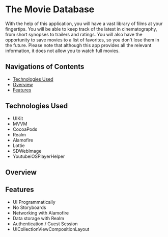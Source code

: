 # The Movie Database

With the help of this application, you will have a vast library of films at your fingertips. You will be able to keep track of the latest in cinematography, from short synopses to trailers and ratings. You will also have the opportunity to save movies to a list of favorites, so you don't lose them in the future. Please note that although this app provides all the relevant information, it does not allow you to watch full movies.

## Navigations of Contents
* [Technologies Used](#technologies-used)
* [Overview](#overview)
* [Features](#features)

## Technologies Used

- UIKit
- MVVM
- CocoaPods
- Realm
- Alamofire
- Lottie
- SDWebImage
- YoutubeiOSPlayerHelper

## Overview

## Features
- UI Programmatically
- No Storyboards
- Networking with Alamofire
- Data storage with Realm
- Authentication / Guest Session
- UICollectionViewCompositionLayout
